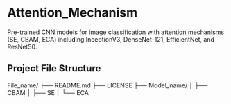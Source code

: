 # Attention_Mechanism
Pre-trained CNN models for image classification with attention mechanisms (SE, CBAM, ECA) including InceptionV3, DenseNet-121, EfficientNet, and ResNet50.

## Project File Structure

File_name/
├── README.md
├── LICENSE
├── Model_name/
│   ├── CBAM
│   ├── SE
│   └── ECA

